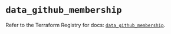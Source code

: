 # `data_github_membership`

Refer to the Terraform Registry for docs: [`data_github_membership`](https://registry.terraform.io/providers/integrations/github/6.0.1/docs/data-sources/membership).

